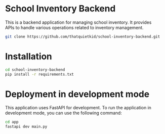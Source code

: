 # School Inventory Backend
This is a backend application for managing school inventory. It provides APIs to handle various operations related to inventory management.


```bash
git clone https://github.com/thatquietkid/school-inventory-backend.git
```

# Installation
```bash
cd school-inventory-backend
pip install -r requirements.txt
```
# Deployment in development mode
This application uses FastAPI for development. To run the application in development mode, you can use the following command:
```bash
cd app
fastapi dev main.py
```